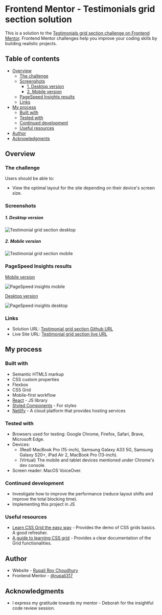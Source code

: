 # Frontend Mentor - Testimonials grid section solution

This is a solution to the [Testimonials grid section challenge on Frontend Mentor](https://www.frontendmentor.io/challenges/testimonials-grid-section-Nnw6J7Un7). Frontend Mentor challenges help you improve your coding skills by building realistic projects.

## Table of contents

- [Overview](#overview)
  - [The challenge](#the-challenge)
  - [Screenshots](#screenshots)
    - [1. Desktop version](#1-desktop-version)
    - [2. Mobile version](#2-mobile-version)
  - [PageSpeed Insights results](#pagespeed-insights-results)
  - [Links](#links)
- [My process](#my-process)
  - [Built with](#built-with)
  - [Tested with](#tested-with)
  - [Continued development](#continued-development)
  - [Useful resources](#useful-resources)
- [Author](#author)
- [Acknowledgments](#acknowledgments)

## Overview

### The challenge

Users should be able to:

- View the optimal layout for the site depending on their device's screen size.

### Screenshots

##### 1. Desktop version

![Testimonial grid section desktop](./public/screenshots/Testimonial-grid-section-desktop.png)

##### 2. Mobile version

![Testimonial grid section mobile](./public/screenshots/Testimonial-grid-section-mobile.png)

### PageSpeed Insights results

[Mobile version](https://pagespeed.web.dev/analysis/https-testimonial-grid-section-rc-netlify-app/qa8e9gum1c?form_factor=mobile)

![PageSpeed insights mobile](./public/screenshots/Page-speed-insights-mobile.png)

[Desktop version](https://pagespeed.web.dev/analysis/https-testimonial-grid-section-rc-netlify-app/qa8e9gum1c?form_factor=desktop)

![PageSpeed insights desktop](./public/screenshots/Page-speed-insights-desktop.png)

### Links

- Solution URL: [Testimonial grid section Github URL](https://github.com/rupali317/testimonials-grid-section)
- Live Site URL: [Testimonial grid section live URL](https://testimonial-grid-section-rc.netlify.app/)

## My process

### Built with

- Semantic HTML5 markup
- CSS custom properties
- Flexbox
- CSS Grid
- Mobile-first workflow
- [React](https://reactjs.org/) - JS library
- [Styled Components](https://styled-components.com/) - For styles
- [Netlify](https://www.netlify.com/) - A cloud platform that provides hosting services

### Tested with

- Browsers used for testing: Google Chrome, Firefox, Safari, Brave, Microsoft Edge.
- Devices:
  - (Real) MacBook Pro (15-inch), Samsung Galaxy A33 5G, Samsung Galaxy S20+, iPad Air 2, MacBook Pro (13-inch).
  - (Virtual) The mobile and tablet devices mentioned under Chrome's dev console.
- Screen reader: MacOS VoiceOver.

### Continued development

- Investigate how to improve the performance (reduce layout shifts and improve the total blocking time).
- Implementing this project in JS

### Useful resources

- [Learn CSS Grid the easy way](https://www.youtube.com/watch?v=rg7Fvvl3taU&ab_channel=KevinPowell) - Provides the demo of CSS grids basics. A good refresher.
- [A guide to learning CSS grid](https://learncssgrid.com/) - Provides a clear documentation of the Grid functionalities.

## Author

- Website - [Rupali Roy Choudhury](https://www.linkedin.com/in/rupali-rc/)
- Frontend Mentor - [@rupali317](https://www.frontendmentor.io/profile/rupali317)

## Acknowledgments

- I express my gratitude towards my mentor - Deborah for the insightful code review session.
